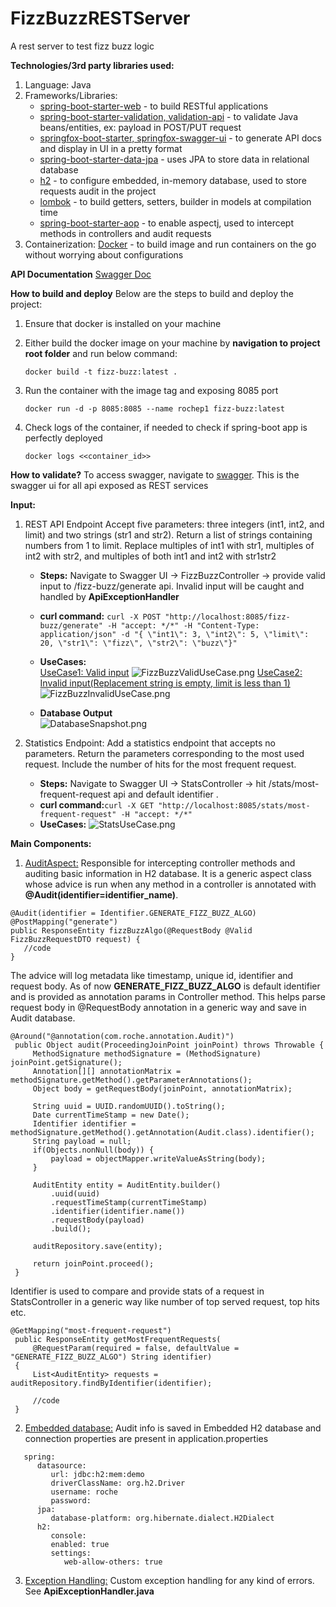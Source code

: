 # FizzBuzzRESTServer
A rest server to test fizz buzz logic

<strong>Technologies/3rd party libraries used:</strong>
1) Language: Java
2) Frameworks/Libraries: 
    * <u>spring-boot-starter-web</u> - to build RESTful applications
    * <u>spring-boot-starter-validation, validation-api</u> - to validate Java beans/entities, ex: payload in POST/PUT request
    * <u>springfox-boot-starter, springfox-swagger-ui</u> - to generate API docs and display in UI in a pretty format
    * <u>spring-boot-starter-data-jpa</u> - uses JPA to store data in relational database
    * <u>h2</u> - to configure embedded, in-memory database, used to store requests audit in the project
    * <u>lombok</u> - to build getters, setters, builder in models at compilation time
    * <u>spring-boot-starter-aop</u> - to enable aspectj, used to intercept methods in controllers and audit requests
3) Containerization: <u>Docker</u> - to build image and run containers on the go without worrying about configurations

<strong>API Documentation</strong>
[Swagger Doc](http://localhost:8085/swagger-ui/index.html)

<strong>How to build and deploy</strong>
Below are the steps to build and deploy the project:
1) Ensure that docker is installed on your machine
2) Either build the docker image on your machine by <strong>navigation to project root folder</strong> and run below command:

    ```docker build -t fizz-buzz:latest .```

3) Run the container with the image tag and exposing 8085 port

   ```docker run -d -p 8085:8085 --name rochep1 fizz-buzz:latest```
4) Check logs of the container, if needed to check if spring-boot app is perfectly deployed

    ```docker logs <<container_id>>```

<strong>How to validate?</strong>
To access swagger, navigate to [swagger](http://localhost:8085/swagger-ui/index.html). This is the swagger ui for all api exposed as REST services

<strong>Input:</strong>
1) REST API Endpoint
   Accept five parameters: three integers (int1, int2, and limit) and two strings (str1 and str2).
   Return a list of strings containing numbers from 1 to limit.
   Replace multiples of int1 with str1, multiples of int2 with str2, and multiples of both int1 and int2 with str1str2

   * <strong>Steps:</strong>
      Navigate to Swagger UI -> FizzBuzzController -> provide valid input to /fizz-buzz/generate api. Invalid input will be caught and handled by <strong>ApiExceptionHandler</strong>  
   
   * <strong>curl command:</strong> ```curl -X POST "http://localhost:8085/fizz-buzz/generate" -H "accept: */*" -H "Content-Type: application/json" -d "{ \"int1\": 3, \"int2\": 5, \"limit\": 20, \"str1\": \"fizz\", \"str2\": \"buzz\"}"```  
   * <strong>UseCases:</strong>  
   <u>UseCase1: Valid input</u>
   ![FizzBuzzValidUseCase.png](FizzBuzzValidUseCase.png)
   <u>UseCase2: Invalid input(Replacement string is empty, limit is less than 1)</u>
   ![FizzBuzzInvalidUseCase.png](FizzBuzzInvalidUseCase.png)
   * <strong>Database Output</strong>  
   ![DatabaseSnapshot.png](DatabaseSnapshot.png)

2) Statistics Endpoint:
   Add a statistics endpoint that accepts no parameters.
   Return the parameters corresponding to the most used request.
   Include the number of hits for the most frequent request.

   * <strong>Steps:</strong>
     Navigate to Swagger UI -> StatsController -> hit /stats/most-frequent-request api and default identifier .
   * <strong>curl command:</strong>```curl -X GET "http://localhost:8085/stats/most-frequent-request" -H "accept: */*"```
   * <strong>UseCases:</strong>
   ![StatsUseCase.png](StatsUseCase.png)

<strong>Main Components:</strong>
1) <u>AuditAspect:</u> Responsible for intercepting controller methods and auditing basic information in H2 database.
It is a generic aspect class whose advice is run when any method in a controller is annotated with <strong>@Audit(identifier=identifier_name)</strong>.
```
@Audit(identifier = Identifier.GENERATE_FIZZ_BUZZ_ALGO)
@PostMapping("generate")
public ResponseEntity fizzBuzzAlgo(@RequestBody @Valid FizzBuzzRequestDTO request) {
   //code
}
```
The advice will log metadata like timestamp, unique id, identifier and request body. As of now <strong>GENERATE_FIZZ_BUZZ_ALGO</strong> is default identifier and is provided as annotation params in Controller method. This helps parse request body in @RequestBody annotation in a generic way and save in Audit database.
```
@Around("@annotation(com.roche.annotation.Audit)")
 public Object audit(ProceedingJoinPoint joinPoint) throws Throwable {
     MethodSignature methodSignature = (MethodSignature) joinPoint.getSignature();
     Annotation[][] annotationMatrix = methodSignature.getMethod().getParameterAnnotations();
     Object body = getRequestBody(joinPoint, annotationMatrix);

     String uuid = UUID.randomUUID().toString();
     Date currentTimeStamp = new Date();
     Identifier identifier = methodSignature.getMethod().getAnnotation(Audit.class).identifier();
     String payload = null;
     if(Objects.nonNull(body)) {
         payload = objectMapper.writeValueAsString(body);
     }

     AuditEntity entity = AuditEntity.builder()
         .uuid(uuid)
         .requestTimeStamp(currentTimeStamp)
         .identifier(identifier.name())
         .requestBody(payload)
         .build();

     auditRepository.save(entity);

     return joinPoint.proceed();
 }
```
Identifier is used to compare and provide stats of a request in StatsController in a generic way like number of top served request, top hits etc.
```
@GetMapping("most-frequent-request")
 public ResponseEntity getMostFrequentRequests(
     @RequestParam(required = false, defaultValue = "GENERATE_FIZZ_BUZZ_ALGO") String identifier)
 {
     List<AuditEntity> requests = auditRepository.findByIdentifier(identifier);
     
     //code
 }
```
2) <u>Embedded database:</u> Audit info is saved in Embedded H2 database and connection properties are present in application.properties
```
   spring:
      datasource:
         url: jdbc:h2:mem:demo
         driverClassName: org.h2.Driver
         username: roche
         password:
      jpa:
         database-platform: org.hibernate.dialect.H2Dialect
      h2:
         console:
         enabled: true
         settings:
            web-allow-others: true
```
3) <u>Exception Handling:</u> Custom exception handling for any kind of errors. See <strong>ApiExceptionHandler.java</strong>